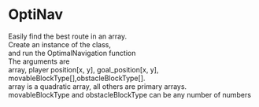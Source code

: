 # OptiNav
Easily find the best route in an array.  
Create an instance of the class,  
and run the OptimalNavigation function  
The arguments are  
array, player position[x, y], goal_position[x, y], movableBlockType[],obstacleBlockType[].  
array is a quadratic array, all others are primary arrays.  
movableBlockType and obstacleBlockType can be any number of numbers  
